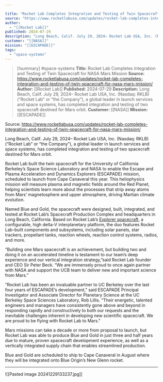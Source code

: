 ```yaml
---

title: "Rocket Lab Completes Integration and Testing of Twin Spacecraft for NASA Mars Mission "
source: "https://www.rocketlabusa.com/updates/rocket-lab-completes-integration-and-testing-of-twin-spacecraft-for-nasa-mars-mission/"
author:
  - "[[Rocket Lab]]"
published: 2024-07-29
description: "Long Beach, Calif. July 29, 2024– Rocket Lab USA, Inc. (Nasdaq: RKLB) (“Rocket Lab” or “the Company”), a global leader in launch services and space systems, has completed integration and testing of two spacecraft destined for Mars orbit."
customer: "[[NASA]]"
mission: "[[ESCAPADE]]"
tags:
  - "space-systems"
---
```

>[!summary]
#space-systems
**Title:** Rocket Lab Completes Integration and Testing of Twin Spacecraft for NASA Mars Mission 
**Source:** https://www.rocketlabusa.com/updates/rocket-lab-completes-integration-and-testing-of-twin-spacecraft-for-nasa-mars-mission/
**Author:** [[Rocket Lab]]
**Published:** 2024-07-29
**Description:** Long Beach, Calif. July 29, 2024– Rocket Lab USA, Inc. (Nasdaq: RKLB) (“Rocket Lab” or “the Company”), a global leader in launch services and space systems, has completed integration and testing of two spacecraft destined for Mars orbit.
**Customer:** [[NASA]]
**Mission:** [[ESCAPADE]]

Source: https://www.rocketlabusa.com/updates/rocket-lab-completes-integration-and-testing-of-twin-spacecraft-for-nasa-mars-mission/

Long Beach, Calif. July 29, 2024– Rocket Lab USA, Inc. (Nasdaq: RKLB) (“Rocket Lab” or “the Company”), a global leader in launch services and space systems, has completed integration and testing of two spacecraft destined for Mars orbit.

Rocket Lab built the twin spacecraft for the University of California Berkeley’s Space Science Laboratory and NASA to enable the Escape and Plasma Acceleration and Dynamics Explorers (ESCAPADE) mission, scheduled to launch from Cape Canaveral this year. This heliophysics mission will measure plasma and magnetic fields around the Red Planet, helping scientists learn more about the processes that strip away atoms from Mars’ magnetosphere and upper atmosphere, driving Martian climate evolution.

Named Blue and Gold, the spacecraft were designed, built, integrated, and tested at Rocket Lab’s Spacecraft Production Complex and headquarters in Long Beach, California. Based on Rocket Lab’s [Explorer spacecraft](https://www.rocketlabusa.com/space-systems/spacecraft/), a configurable, high delta-V interplanetary platform, the duo features Rocket Lab-built components and subsystems, including solar panels, star trackers, propellant tanks, reaction wheels, reaction control systems, radios, and more.

“Building one Mars spacecraft is an achievement, but building two and doing it on an accelerated timeline is testament to our team’s deep experience and our vertical integration strategy,”said Rocket Lab founder and CEO Sir Peter Beck. “We are immensely proud to once again partner with NASA and support the UCB team to deliver new and important science from Mars.”

“Rocket Lab has been an invaluable partner to UC Berkeley over the last four years of ESCAPADE’s development,” said ESCAPADE Principal Investigator and Associate Director for Planetary Science at the UC Berkeley Space Sciences Laboratory, Rob Lillis. “Their energetic, talented engineers and managers have consistently gone above and beyond in responding rapidly and constructively to both our requests and the inevitable challenges inherent in developing new scientific spacecraft. We are proud to be flying with Rocket Lab to Mars."

Mars missions can take a decade or more from proposal to launch, but Rocket Lab was able to produce Blue and Gold in just three and half years due to mature, proven spacecraft development experience, as well as a vertically integrated supply chain that enables streamlined production.

Blue and Gold are scheduled to ship to Cape Canaveral in August where they will be integrated onto Blue Origin’s New Glenn rocket.

---


![[Pasted image 20241229133237.jpg]]
